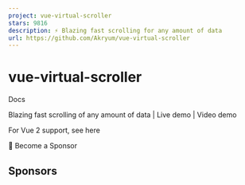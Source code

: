 ```yaml
---
project: vue-virtual-scroller
stars: 9816
description: ⚡️ Blazing fast scrolling for any amount of data
url: https://github.com/Akryum/vue-virtual-scroller
---
```


vue-virtual-scroller
====================

Docs

Blazing fast scrolling of any amount of data | Live demo | Video demo

For Vue 2 support, see here

💚️ Become a Sponsor

Sponsors
--------
